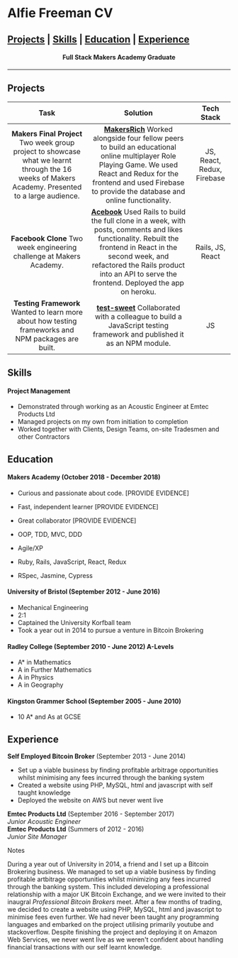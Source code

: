 # Alfie Freeman CV

[Projects](#projects) | [Skills](#skills) | [Education](#education) | [Experience](#experience)
-----------------

<h4 align=center>Full Stack Makers Academy Graduate</h4>

-----------------

## Projects

|Task|Solution|Tech Stack|
|:-:|:-:|:-:|
|__Makers Final Project__ Two week group project to showcase what we learnt through the 16 weeks of Makers Academy. Presented to a large audience.|[__MakersRich__](https://github.com/toddpla/makersrich) Worked alongside four fellow peers to build an educational online multiplayer Role Playing Game. We used React and Redux for the frontend and used Firebase to provide the database and online functionality. |JS, React, Redux, Firebase|
|__Facebook Clone__ Two week engineering challenge at Makers Academy.  |[__Acebook__](https://github.com/toddpla/acebook-stars) Used Rails to build the full clone in a week, with posts, comments and likes functionality. Rebuilt the frontend in React in the second week, and refactored the Rails product into an API to serve the frontend. Deployed the app on heroku.|Rails, JS, React|
|__Testing Framework__ Wanted to learn more about how testing frameworks and NPM packages are built.|[__test-sweet__](https://github.com/rbbri/sweet) Collaborated with a colleague to build a JavaScript testing framework and published it as an NPM module. |JS|

## Skills

#### Project Management

- Demonstrated through working as an Acoustic Engineer at Emtec Products Ltd
- Managed projects on my own from initiation to completion
- Worked together with Clients, Design Teams, on-site Tradesmen and other Contractors

## Education

#### Makers Academy (October 2018 - December 2018)

- Curious and passionate about code. [PROVIDE EVIDENCE]
- Fast, independent learner [PROVIDE EVIDENCE]
- Great collaborator [PROVIDE EVIDENCE]

- OOP, TDD, MVC, DDD
- Agile/XP
- Ruby, Rails, JavaScript, React, Redux
- RSpec, Jasmine, Cypress

#### University of Bristol (September 2012 - June 2016)

- Mechanical Engineering
- 2:1
- Captained the University Korfball team
- Took a year out in 2014 to pursue a venture in Bitcoin Brokering

#### Radley College (September 2010 - June 2012) A-Levels

- A* in Mathematics
- A in Further Mathematics
- A in Physics
- A in Geography

#### Kingston Grammer School (September 2005 - June 2010)

- 10 A* and As at GCSE

## Experience

**Self Employed Bitcoin Broker** (September 2013 - June 2014)

- Set up a viable business by finding profitable arbitrage opportunities whilst minimising any fees incurred through the banking system
- Created a website using PHP, MySQL, html and javascript with self taught knowledge
- Deployed the website on AWS but never went live

**Emtec Products Ltd** (September 2016 - September 2017)    
*Junior Acoustic Engineer*  
**Emtec Products Ltd** (Summers of 2012 - 2016)   
*Junior Site Manager*  



Notes


During a year out of University in 2014, a friend and I set up a Bitcoin Brokering business. We managed to set up a viable business by finding profitable artbitrage opportunities whilst minimizing any fees incurred through the banking system. This included developing a professional relationship with a major UK Bitcoin Exchange, and we were invited to their inaugral *Professional Bitcoin Brokers* meet. After a few months of trading, we decided to create a website using PHP, MySQL, html and javascript to minimise fees even further. We had never been taught any programming languages and embarked on the project utilising primarily youtube and stackoverflow. Despite finishing the project and deploying it on Amazon Web Services, we never went live as we weren't confident about handling financial transactions with our self learnt knowledge.
